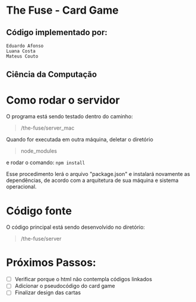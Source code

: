 # The Fuse - Card Game
## Código implementado por:
    Eduardo Afonso
    Luana Costa
    Mateus Couto
## Ciência da Computação

# Como rodar o servidor
O programa está sendo testado dentro do caminho:
> /the-fuse/server_mac

Quando for executada em outra máquina, deletar o diretório
> node_modules

e rodar o comando:
```npm install```

Esse procedimento lerá o arquivo "package.json" e instalará novamente as dependências, de acordo com a arquitetura de sua máquina e sistema operacional.

# Código fonte
O código principal está sendo desenvolvido no diretório:
>/the-fuse/server

# Próximos Passos:
- [ ] Verificar porque o html não contempla códigos linkados
- [ ] Adicionar o pseudocódigo do card game
- [ ] Finalizar design das cartas